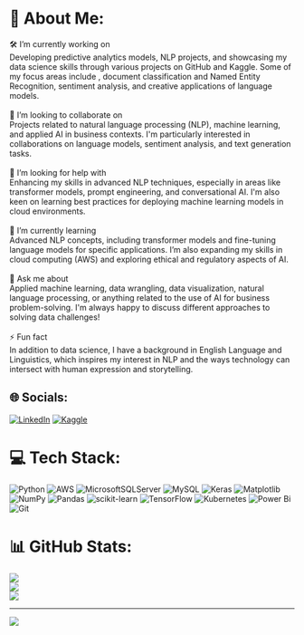 # 💫 About Me:
🛠 I’m currently working on<br>Developing predictive analytics models, NLP projects, and showcasing my data science skills through various projects on GitHub and Kaggle. Some of my focus areas include , document classification and Named Entity Recognition, sentiment analysis, and creative applications of language models.<br><br>👥 I’m looking to collaborate on<br>Projects related to natural language processing (NLP), machine learning, and applied AI in business contexts. I'm particularly interested in collaborations on language models, sentiment analysis, and text generation tasks.<br><br>🧠 I’m looking for help with<br>Enhancing my skills in advanced NLP techniques, especially in areas like transformer models, prompt engineering, and conversational AI. I'm also keen on learning best practices for deploying machine learning models in cloud environments.<br><br>🌱 I’m currently learning<br>Advanced NLP concepts, including transformer models and fine-tuning language models for specific applications. I’m also expanding my skills in cloud computing (AWS) and exploring ethical and regulatory aspects of AI.<br><br>💬 Ask me about<br>Applied machine learning, data wrangling, data visualization, natural language processing, or anything related to the use of AI for business problem-solving. I'm always happy to discuss different approaches to solving data challenges!<br><br>⚡ Fun fact<br>In addition to data science, I have a background in English Language and Linguistics, which inspires my interest in NLP and the ways technology can intersect with human expression and storytelling.


## 🌐 Socials:
[![LinkedIn](https://img.shields.io/badge/LinkedIn-%230077B5.svg?logo=linkedin&logoColor=white)](https://www.linkedin.com/in/salomebennett/)
[![Kaggle](https://img.shields.io/badge/Kaggle-20BEFF?logo=kaggle&logoColor=white)](https://www.kaggle.com/salomebennett)


# 💻 Tech Stack:
![Python](https://img.shields.io/badge/python-3670A0?style=for-the-badge&logo=python&logoColor=ffdd54) ![AWS](https://img.shields.io/badge/AWS-%23FF9900.svg?style=for-the-badge&logo=amazon-aws&logoColor=white) ![MicrosoftSQLServer](https://img.shields.io/badge/Microsoft%20SQL%20Server-CC2927?style=for-the-badge&logo=microsoft%20sql%20server&logoColor=white) ![MySQL](https://img.shields.io/badge/mysql-4479A1.svg?style=for-the-badge&logo=mysql&logoColor=white) ![Keras](https://img.shields.io/badge/Keras-%23D00000.svg?style=for-the-badge&logo=Keras&logoColor=white) ![Matplotlib](https://img.shields.io/badge/Matplotlib-%23ffffff.svg?style=for-the-badge&logo=Matplotlib&logoColor=black) ![NumPy](https://img.shields.io/badge/numpy-%23013243.svg?style=for-the-badge&logo=numpy&logoColor=white) ![Pandas](https://img.shields.io/badge/pandas-%23150458.svg?style=for-the-badge&logo=pandas&logoColor=white) ![scikit-learn](https://img.shields.io/badge/scikit--learn-%23F7931E.svg?style=for-the-badge&logo=scikit-learn&logoColor=white) ![TensorFlow](https://img.shields.io/badge/TensorFlow-%23FF6F00.svg?style=for-the-badge&logo=TensorFlow&logoColor=white) ![Kubernetes](https://img.shields.io/badge/kubernetes-%23326ce5.svg?style=for-the-badge&logo=kubernetes&logoColor=white) ![Power Bi](https://img.shields.io/badge/power_bi-F2C811?style=for-the-badge&logo=powerbi&logoColor=black) ![Git](https://img.shields.io/badge/git-%23F05033.svg?style=for-the-badge&logo=git&logoColor=white)
# 📊 GitHub Stats:
![](https://github-readme-stats.vercel.app/api?username=salslifelist&theme=catppuccin_latte&hide_border=false&include_all_commits=false&count_private=false)<br/>
![](https://github-readme-streak-stats.herokuapp.com/?user=salslifelist&theme=catppuccin_latte&hide_border=false)<br/>
![](https://github-readme-stats.vercel.app/api/top-langs/?username=salslifelist&theme=catppuccin_latte&hide_border=false&include_all_commits=false&count_private=false&layout=compact)

---
[![](https://visitcount.itsvg.in/api?id=salslifelist&icon=0&color=0)](https://visitcount.itsvg.in)

<!-- Proudly created with GPRM ( https://gprm.itsvg.in ) -->
